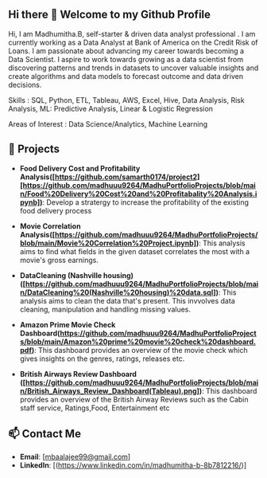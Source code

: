 ## Hi there 👋 Welcome to my Github Profile


Hi, I am Madhumitha.B, self-starter & driven data analyst professional . I am currently working as a Data Analyst at Bank of America on the Credit Risk of Loans. I am passionate about advancing my career towards becoming a Data Scientist. I aspire to work towards growing as a data scientist from discovering patterns and trends in datasets to uncover valuable insights and create algorithms and data models to forecast outcome and data driven decisions.

Skills             : SQL, Python, ETL, Tableau, AWS, Excel, Hive, Data Analysis, Risk Analysis, ML: Predictive Analysis, Linear & Logistic Regression

Areas of Interest  : Data Science/Analytics, Machine Learning


## 🚀 Projects

- **Food Delivery Cost and Profitability Analysis([https://github.com/samarth0174/project2][https://github.com/madhuuu9264/MadhuPortfolioProjects/blob/main/Food%20Delivery%20Cost%20and%20Profitabality%20Analysis.ipynb])**: Develop a stratergy to increase the profitability of the existing food delivery process

-  **Movie Correlation Analysis([https://github.com/madhuuu9264/MadhuPortfolioProjects/blob/main/Movie%20Correlation%20Project.ipynb])**: This analysis aims to find what fields in the given dataset correlates the most with a movie's gross earnings.

-  **DataCleaning (Nashville housing)
  ([https://github.com/madhuuu9264/MadhuPortfolioProjects/blob/main/DataCleaning%20(Nashville%20housing)%20data.sql])**: This analysis aims to clean the data that's present. This invvolves data cleaning, manipulation and handling missing values.

- **Amazon Prime Movie Check Dashboard(https://github.com/madhuuu9264/MadhuPortfolioProjects/blob/main/Amazon%20prime%20movie%20check%20dashboard.pdf)**: This dashboard provides an overview of the movie check which gives insights on the genres, ratings, releases etc.

-  **British Airways Review Dashboard
    ([https://github.com/madhuuu9264/MadhuPortfolioProjects/blob/main/British_Airways_Review_Dashboard(Tableau).png])**: This dashboard provides an overview of the British Airway Reviews such as the Cabin staff service, Ratings,Food, Entertainment etc

## 📫 Contact Me
- **Email**: [mbaalajee99@gmail.com]
- **LinkedIn**: [(https://www.linkedin.com/in/madhumitha-b-8b7812216/)]
